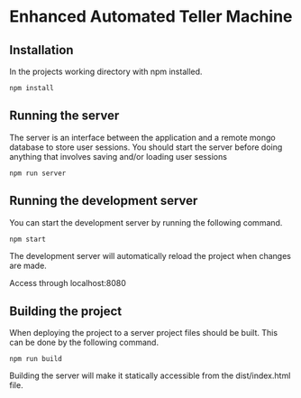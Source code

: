 # Enhanced Automated Teller Machine

## Installation
In the projects working directory with npm installed.
```
npm install
```

## Running the server
The server is an interface between the application and a remote mongo database to store user sessions. You should start the server before doing anything that involves saving and/or loading user sessions
```
npm run server
```

## Running the development server
You can start the development server by running the following command.
```
npm start
```
The development server will automatically reload the project when changes are made.

Access through localhost:8080

## Building the project
When deploying the project to a server project files should be built. This can be done by the following command.
```
npm run build
```
Building the server will make it statically accessible from the dist/index.html file.

